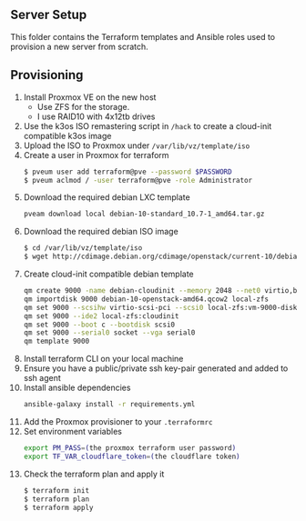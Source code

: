 ## Server Setup

This folder contains the Terraform templates and Ansible roles used to provision a new server from scratch.

## Provisioning
1. Install Proxmox VE on the new host
    - Use ZFS for the storage.
    - I use RAID10 with 4x12tb drives
1. Use the k3os ISO remastering script in `/hack` to create a cloud-init compatible k3os image
1. Upload the ISO to Proxmox under `/var/lib/vz/template/iso`
1. Create a user in Proxmox for terraform
    ```bash
    $ pveum user add terraform@pve --password $PASSWORD
    $ pveum aclmod / -user terraform@pve -role Administrator
    ```
1. Download the required debian LXC template
    ```bash
    pveam download local debian-10-standard_10.7-1_amd64.tar.gz
    ```
1. Download the required debian ISO image
    ```bash
    $ cd /var/lib/vz/template/iso
    $ wget http://cdimage.debian.org/cdimage/openstack/current-10/debian-10-openstack-amd64.qcow2
    ```
1. Create cloud-init compatible debian template
    ```bash
    qm create 9000 -name debian-cloudinit --memory 2048 --net0 virtio,bridge=vmbr0
    qm importdisk 9000 debian-10-openstack-amd64.qcow2 local-zfs
    qm set 9000 --scsihw virtio-scsi-pci --scsi0 local-zfs:vm-9000-disk-0
    qm set 9000 --ide2 local-zfs:cloudinit
    qm set 9000 --boot c --bootdisk scsi0
    qm set 9000 --serial0 socket --vga serial0
    qm template 9000
    ```
1. Install terraform CLI on your local machine
1. Ensure you have a public/private ssh key-pair generated and added to ssh agent
1. Install ansible dependencies
    ```bash
    ansible-galaxy install -r requirements.yml
    ```
1. Add the Proxmox provisioner to your `.terraformrc`
1. Set environment variables
    ```bash
    export PM_PASS=(the proxmox terraform user password)
    export TF_VAR_cloudflare_token=(the cloudflare token)
    ```
1. Check the terraform plan and apply it
    ```bash
    $ terraform init
    $ terraform plan
    $ terraform apply
    ```
